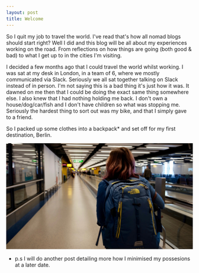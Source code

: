 ```yaml
---
layout: post
title: Welcome
---
```


So I quit my job to travel the world. I've read that's how all nomad blogs should start right? Well I did and this blog will be all about my experiences working on the road. From reflections on how things are going (both good & bad) to what I get up to in the cities I'm visiting.

I decided a few months ago that I could travel the world whilst working. I was sat at my desk in London, in a team of 6, where we mostly communicated via Slack. Seriously we all sat together talking on Slack instead of in person. I'm not saying this is a bad thing it's just how it was. It dawned on me then that I could be doing the exact same thing somewhere else. I also knew that I had nothing holding me back. I don't own a house/dog/car/fish and I don't have children so what was stopping me. Seriously the hardest thing to sort out was my bike, and that I simply gave to a friend.   

So I packed up some clothes into a backpack* and set off for my first destination, Berlin.

[![Ready for Berlin](/images/ready-for-berlin.jpg)]() 

* p.s I will do another post detailing more how I minimised my possesions at a later date. 


